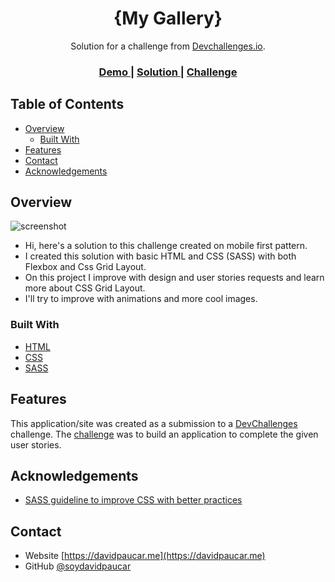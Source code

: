 <h1 align="center">{My Gallery}</h1>

<div align="center">
   Solution for a challenge from  <a href="http://devchallenges.io" target="_blank">Devchallenges.io</a>.
</div>

<div align="center">
  <h3>
    <a href="https://davidpaucar.me/my-gallery/">
      Demo
    </a>
    <span> | </span>
    <a href="https://davidpaucar.me/my-gallery/">
      Solution
    </a>
    <span> | </span>
    <a href="https://devchallenges.io/challenges/gcbWLxG6wdennelX7b8I">
      Challenge
    </a>
  </h3>
</div>

## Table of Contents

- [Overview](#overview)
    - [Built With](#built-with)
- [Features](#features)
- [Contact](#contact)
- [Acknowledgements](#acknowledgements)

## Overview

![screenshot](https://i.ibb.co/GRCKHff/davidpaucar-me-my-gallery.png)

- Hi, here's a solution to this challenge created on mobile first pattern.
- I created this solution with basic HTML and CSS (SASS) with both Flexbox and Css Grid Layout.
- On this project I improve with design and user stories requests and learn more about CSS Grid Layout.
- I'll try to improve with animations and more cool images.

### Built With

- [HTML](https://developer.mozilla.org/es/docs/Web/HTML)
- [CSS](https://developer.mozilla.org/es/docs/Web/CSS)
- [SASS](https://sass-lang.com/)

## Features

This application/site was created as a submission to a [DevChallenges](https://devchallenges.io/challenges) challenge.
The [challenge](https://devchallenges.io/challenges/gcbWLxG6wdennelX7b8I) was to build an application to complete the
given user stories.

## Acknowledgements

- [SASS guideline to improve CSS with better practices](https://sass-guidelin.es/)

## Contact

- Website [https://davidpaucar.me](https://davidpaucar.me)
- GitHub [@soydavidpaucar](https://github.com/soydavidpaucar)
